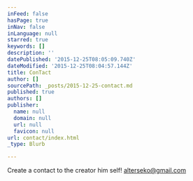```yaml
---
inFeed: false
hasPage: true
inNav: false
inLanguage: null
starred: true
keywords: []
description: ''
datePublished: '2015-12-25T08:05:09.740Z'
dateModified: '2015-12-25T08:04:57.144Z'
title: ConTact
author: []
sourcePath: _posts/2015-12-25-contact.md
published: true
authors: []
publisher:
  name: null
  domain: null
  url: null
  favicon: null
url: contact/index.html
_type: Blurb

---
```

Create a contact to the creator him self! alterseko@gmail.com